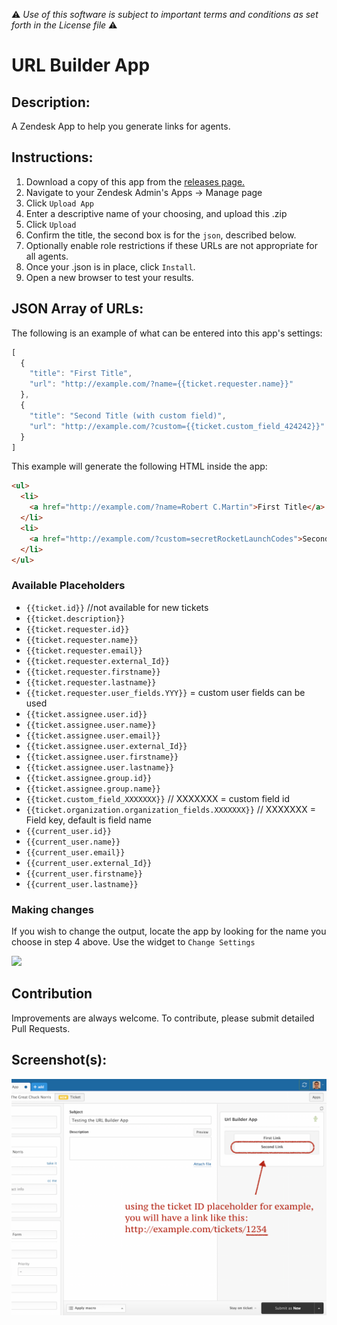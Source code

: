 :warning: *Use of this software is subject to important terms and conditions as set forth in the License file* :warning:

# URL Builder App

## Description:

A Zendesk App to help you generate links for agents.

## Instructions:

1. Download a copy of this app from the [releases page.](../../releases)
2. Navigate to your Zendesk Admin's Apps -> Manage page
3. Click `Upload App`
4. Enter a descriptive name of your choosing, and upload this .zip
5. Click `Upload`
6. Confirm the title, the second box is for the `json`, described below.
7. Optionally enable role restrictions if these URLs are not appropriate for all agents.
8. Once your .json is in place, click `Install`.
9. Open a new browser to test your results.

## JSON Array of URLs:

The following is an example of what can be entered into this app's settings:

```javascript
[
  {
    "title": "First Title",
    "url": "http://example.com/?name={{ticket.requester.name}}"
  },
  {
    "title": "Second Title (with custom field)",
    "url": "http://example.com/?custom={{ticket.custom_field_424242}}"
  }
]
```

This example will generate the following HTML inside the app:

```html
<ul>
  <li>
    <a href="http://example.com/?name=Robert C.Martin">First Title</a>
  </li>
  <li>
    <a href="http://example.com/?custom=secretRocketLaunchCodes">Second Title (with custom field)</a>
  </li>
</ul>
```

### Available Placeholders
* `{{ticket.id}}` //not available for new tickets
* `{{ticket.description}}`
* `{{ticket.requester.id}}`
* `{{ticket.requester.name}}`
* `{{ticket.requester.email}}`
* `{{ticket.requester.external_Id}}`
* `{{ticket.requester.firstname}}`
* `{{ticket.requester.lastname}}`
* `{{ticket.requester.user_fields.YYY}}` = custom user fields can be used
* `{{ticket.assignee.user.id}}`
* `{{ticket.assignee.user.name}}`
* `{{ticket.assignee.user.email}}`
* `{{ticket.assignee.user.external_Id}}`
* `{{ticket.assignee.user.firstname}}`
* `{{ticket.assignee.user.lastname}}`
* `{{ticket.assignee.group.id}}`
* `{{ticket.assignee.group.name}}`
* `{{ticket.custom_field_XXXXXXX}}` // XXXXXXX = custom field id
* `{{ticket.organization.organization_fields.XXXXXXX}}` // XXXXXXX = Field key, default is field name
* `{{current_user.id}}`
* `{{current_user.name}}`
* `{{current_user.email}}`
* `{{current_user.external_Id}}`
* `{{current_user.firstname}}`
* `{{current_user.lastname}}`

### Making changes

If you wish to change the output, locate the app by looking for the name you choose in step 4 above. Use the widget to `Change Settings`

<img width="195" src="/assets/app-settings-change.png" />


## Contribution

Improvements are always welcome. To contribute, please submit detailed Pull Requests.

## Screenshot(s):
![screenshot-1](/assets/screenshot-1.png)
